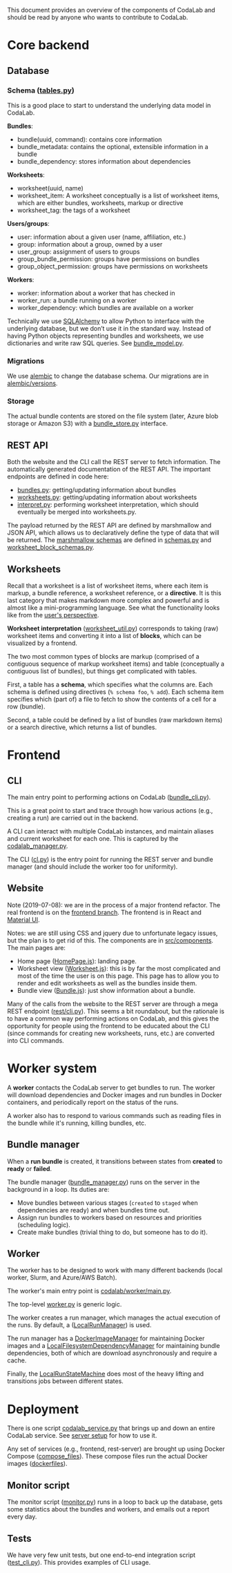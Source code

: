 This document provides an overview of the components of CodaLab and should be read by anyone who wants to contribute to CodaLab.

# Core backend

## Database

### Schema ([tables.py](https://github.com/codalab/codalab-worksheets/blob/master/codalab/model/tables.py))

This is a good place to start to understand the underlying data model in CodaLab.

**Bundles**:

- bundle(uuid, command): contains core information
- bundle_metadata: contains the optional, extensible information in a bundle
- bundle_dependency: stores information about dependencies

**Worksheets**:

- worksheet(uuid, name)
- worksheet_item: A worksheet conceptually is a list of worksheet items, which are either bundles, worksheets, markup or directive
- worksheet_tag: the tags of a worksheet

**Users/groups**:

- user: information about a given user (name, affiliation, etc.)
- group: information about a group, owned by a user
- user_group: assignment of users to groups
- group_bundle_permission: groups have permissions on bundles
- group_object_permission: groups have permissions on worksheets

**Workers**:

- worker: information about a worker that has checked in
- worker_run: a bundle running on a worker
- worker_dependency: which bundles are available on a worker

Technically we use [SQLAlchemy](https://www.sqlalchemy.org/) to allow Python to
interface with the underlying database, but we don’t use it in the standard
way.  Instead of having Python objects representing bundles and worksheets, we
use dictionaries and write raw SQL queries.  See
[bundle_model.py](https://github.com/codalab/codalab-worksheets/blob/master/codalab/model/bundle_model.py).

### Migrations

We use [alembic](https://alembic.sqlalchemy.org/en/latest/tutorial.html) to
change the database schema.  Our migrations are in
[alembic/versions](https://github.com/codalab/codalab-worksheets/tree/master/alembic).

### Storage

The actual bundle contents are stored on the file system (later, Azure blob storage or Amazon S3)
with a
[bundle_store.py](https://github.com/codalab/codalab-worksheets/blob/master/codalab/lib/bundle_store.py)
interface.

## REST API

Both the website and the CLI call the REST server to fetch information.
The automatically generated documentation of the REST API.
The important endpoints are defined in code here:

- [bundles.py](https://github.com/codalab/codalab-worksheets/blob/master/codalab/rest/bundles.py):
  getting/updating information about bundles
- [worksheets.py](https://github.com/codalab/codalab-worksheets/blob/master/codalab/rest/worksheets.py):
  getting/updating information about worksheets
- [interpret.py](https://github.com/codalab/codalab-worksheets/blob/master/codalab/rest/interpret.py):
  performing worksheet interpretation, which should eventually be merged into
  worksheets.py.

The payload returned by the REST API are defined by marshmallow and JSON API,
which allows us to declaratively define the type of data that will be returned.
The [marshmallow schemas](https://marshmallow.readthedocs.io/en/3.0/) are defined in
[schemas.py](https://github.com/codalab/codalab-worksheets/blob/master/codalab/rest/schemas.py)
and
[worksheet_block_schemas.py](https://github.com/codalab/codalab-worksheets/blob/master/codalab/rest/worksheet_block_schemas.py).

## Worksheets

Recall that a worksheet is a list of worksheet items, where each item is
markup, a bundle reference, a worksheet reference, or a **directive**.  It is this
last category that makes markdown more complex and powerful and is almost like
a mini-programming language.  See what the functionality looks like from the
[user's perspective](https://codalab-worksheets.readthedocs.io/en/latest/Worksheet-Markdown).

**Worksheet interpretation**
([worksheet_util.py](https://github.com/codalab/codalab-worksheets/blob/master/codalab/lib/worksheet_util.py))
corresponds to taking (raw) worksheet items and converting it into a list of
**blocks**, which can be visualized by a frontend.

The two most common types of blocks are markup (comprised of a contiguous
sequence of markup worksheet items) and table (conceptually a contiguous list
of bundles), but things get complicated with tables.

First, a table has a **schema**, which specifies what the columns are.  Each
schema is defined using directives (`% schema foo`, `% add`).  Each schema item
specifies which (part of) a file to fetch to show the contents of a cell for a
row (bundle).

Second, a table could be defined by a list of bundles (raw markdown items) or a
search directive, which returns a list of bundles.

# Frontend

## CLI

The main entry point to performing actions on CodaLab
([bundle_cli.py](https://github.com/codalab/codalab-worksheets/blob/master/codalab/lib/bundle_cli.py)).

This is a great point to start and trace through how various actions (e.g.,
creating a run) are carried out in the backend.

A CLI can interact with multiple CodaLab instances, and maintain aliases and
current worksheet for each one.  This is captured by the
[codalab_manager.py](https://github.com/codalab/codalab-worksheets/blob/master/codalab/lib/codalab_manager.py).

The CLI
([cl.py](https://github.com/codalab/codalab-worksheets/blob/master/codalab/bin/cl.py))
is the entry point for running the REST server and bundle manager (and should
include the worker too for uniformity).

## Website

Note (2019-07-08): we are in the process of a major frontend refactor.  The
real frontend is on the [frontend
branch](https://github.com/codalab/codalab-worksheets/tree/frontend).  The
frontend is in React and [Material UI](https://material-ui.com/).

Notes: we are still using CSS and jquery due to unfortunate legacy issues, but the plan is to get rid of this.
The components are in
[src/components](https://github.com/codalab/codalab-worksheets/tree/frontend/frontend/src/components).
The main pages are:

- Home page
  ([HomePage.js](https://github.com/codalab/codalab-worksheets/blob/master/frontend/src/routes/HomePage.js)):
  landing page.
- Worksheet view
  ([Worksheet.js](https://github.com/codalab/codalab-worksheets/blob/master/frontend/src/components/worksheets/Worksheet.js)):
  this is by far the most complicated and most of the time the user is on this
  page.  This page has to allow you to render and edit worksheets as well as
  the bundles inside them.
- Bundle view
  ([Bundle.js](https://github.com/codalab/codalab-worksheets/blob/master/frontend/src/components/Bundle.js)):
  just show information about a bundle.

Many of the calls from the website to the REST server are through a mega REST
endpoint
([rest/cli.py](https://github.com/codalab/codalab-worksheets/blob/master/codalab/rest/cli.py)).
This seems a bit roundabout, but the rationale is to have a common way
performing actions on CodaLab, and this gives the opportunity for people using
the frontend to be educated about the CLI (since commands for creating new
worksheets, runs, etc.) are converted into CLI commands.

# Worker system

A **worker** contacts the CodaLab server to get bundles to run.  The worker
will download dependencies and Docker images and run bundles in Docker
containers, and periodically report on the status of the runs.

A worker also has to respond to various commands such as reading files in the
bundle while it's running, killing bundles, etc.

## Bundle manager

When a **run bundle** is created, it transitions between states from
**created** to **ready** or **failed**.

The bundle manager
([bundle_manager.py](https://github.com/codalab/codalab-worksheets/blob/master/codalab/server/bundle_manager.py))
runs on the server in the background in a loop.  Its duties are:

- Move bundles between various stages (`created` to `staged` when dependencies are ready) and when bundles time out.
- Assign run bundles to workers based on resources and priorities (scheduling logic).
- Create make bundles (trivial thing to do, but someone has to do it).

## Worker

The worker has to be designed to work with many different backends (local
worker, Slurm, and Azure/AWS Batch).

The worker's main entry point is
[codalab/worker/main.py](https://github.com/codalab/codalab-worksheets/blob/master/codalab/worker/main.py).

The top-level
[worker.py](https://github.com/codalab/codalab-worksheets/blob/master/codalab/worker/worker.py)
is generic logic.

The worker creates a run manager, which manages the actual execution of the runs.
By default, a
([LocalRunManager](https://github.com/codalab/codalab-worksheets/blob/master/codalab/worker/local_run/local_run_manager.py))
is used.

The run manager has a
[DockerImageManager](https://github.com/codalab/codalab-worksheets/blob/master/codalab/worker/local_run/docker_image_manager.py)
for maintaining Docker images
and a [LocalFilesystemDependencyManager](https://github.com/codalab/codalab-worksheets/blob/master/codalab/worker/local_run/local_dependency_manager.py)
for maintaining bundle dependencies, both of which are download asynchronously
and require a cache.

Finally, the
[LocalRunStateMachine](https://github.com/codalab/codalab-worksheets/blob/master/codalab/worker/local_run/local_run_state.py)
does most of the heavy lifting and transitions jobs between different states.

# Deployment

There is one script
[codalab_service.py](https://github.com/codalab/codalab-worksheets/blob/master/codalab_service.py)
that brings up and down an entire CodaLab service.  See [server
setup](Server-Setup.md) for how
to use it.

Any set of services (e.g., frontend, rest-server) are brought up using Docker
Compose
([compose_files](https://github.com/codalab/codalab-worksheets/tree/master/docker/compose_files)).
These compose files run the actual Docker images
([dockerfiles](https://github.com/codalab/codalab-worksheets/tree/master/docker/dockerfiles)).

## Monitor script

The monitor script
([monitor.py](https://github.com/codalab/codalab-worksheets/blob/master/monitor.py))
runs in a loop to back up the database, gets some statistics about the bundles
and workers, and emails out a report every day.

## Tests

We have very few unit tests, but one end-to-end integration script
([test_cli.py](https://github.com/codalab/codalab-worksheets/blob/master/test_cli.py)).
This provides examples of CLI usage.
